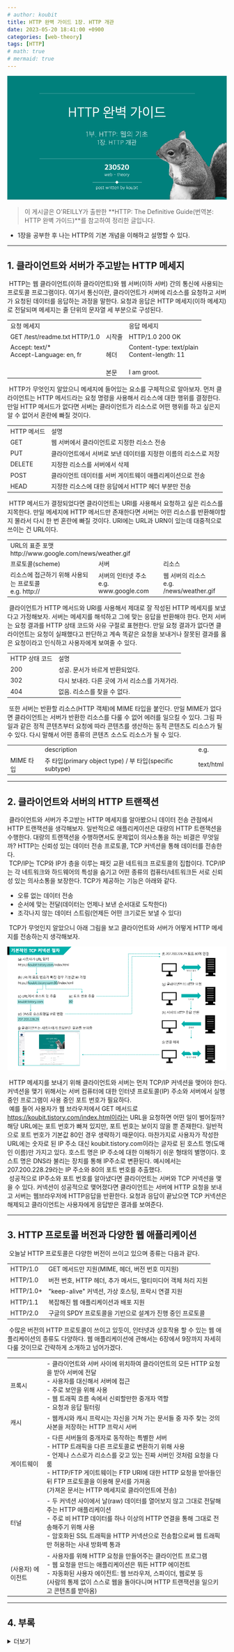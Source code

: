 ```yaml
---
# author: koubit
title: HTTP 완벽 가이드 1장. HTTP 개관
date: 2023-05-20 18:41:00 +0900
categories: [web-theory]
tags: [HTTP]
# math: true
# mermaid: true
---
```


![슬라이드1](/assets/img/computer-science/web/theory/20230520-slide1.png)

> 이 게시글은 O'REILLY가 출판한 **HTTP: The Definitive Guide(번역본: HTTP 완벽 가이드)**를 참고하여 정리한 글입니다.  

* 1장을 공부한 후 나는 HTTP의 기본 개념을 이해하고 설명할 수 있다.

* * *

## 1. 클라이언트와 서버가 주고받는 HTTP 메세지
 HTTP는 웹 클라이언트(이하 클라이언트)와 웹 서버(이하 서버) 간의 통신에 사용되는 프로토콜 프로그램이다. 여기서 통신이란, 클라이언트가 서버에 리소스를 요청하고 서버가 요청된 데이터를 응답하는 과정을 말한다. 요청과 응답은 HTTP 메세지(이하 메세지)로 전달되며 메세지는 줄 단위의 문자열 세 부분으로 구성된다.

<div class="tb-plain">
    <link rel="stylesheet" href="/assets/css/computer-science/web/theory/20230520-style.css">
    <table>
        <tbody>
            <tr>
                <td class="ci-40">요청 메세지</td>
                <td class="ci-20">&nbsp;</td>
                <td class="ci-40">응답 메세지</td>
            </tr>
            <tr>
                <td>GET /test/readme.txt HTTP/1.0</td>
                <td class="ta-c">시작줄</td>
                <td>HTTP/1.0 200 OK</td>
            </tr>
            <tr>
                <td>Accept: text/*<br />Accept-Language: en, fr<br /><br /></td>
                <td  class="ta-c">헤더</td>
                <td>Content-type: text/plain<br />Content-length: 11<br /><br /></td>
            </tr>
            <tr>
                <td>&nbsp;</td>
                <td  class="ta-c">본문</td>
                <td>I am groot.</td>
            </tr>
        </tbody>
    </table>
</div>

 HTTP가 무엇인지 알았으니 메세지에 들어있는 요소를 구체적으로 알아보자. 먼저 클라이언트는 HTTP 메서드라는 요청 명령을 사용해서 리소스에 대한 행위를 결정한다. 만일 HTTP 메서드가 없다면 서버는 클라이언트가 리소스로 어떤 행위를 하고 싶은지 알 수 없어서 혼란에 빠질 것이다.

<div class="tb-plain">
    <table>
        <tbody>
            <tr>
                <td>HTTP 메서드</td>
                <td>설명</td>
            </tr>
            <tr>
                <td>GET</td>
                <td>웹 서버에서 클라이언트로 지정한 리소스 전송</td>
            </tr>
            <tr>
                <td>PUT</td>
                <td>클라이언트에서 서버로 보낸 데이터를 지정한 이름의 리소스로 저장</td>
            </tr>
            <tr>
                <td>DELETE</td>
                <td>지정한 리소스를 서버에서 삭제</td>
            </tr>
            <tr>
                <td>POST</td>
                <td>클라이언트 데이터를 서버 게이트웨이 애플리케이션으로 전송</td>
            </tr>
            <tr>
                <td>HEAD</td>
                <td>지정한 리소스에 대한 응답에서 HTTP 헤더 부분만 전송</td>
            </tr>
        </tbody>
    </table>
</div>

 HTTP 메서드가 결정되었다면 클라이언트는 URI를 사용해서 요청하고 싶은 리소스를 지목한다. 만일 메세지에 HTTP 메서드만 존재한다면 서버는 어떤 리소스를 반환해야할지 몰라서 다시 한 번 혼란에 빠질 것이다. URI에는 URL과 URN이 있는데 대중적으로 쓰이는 건 URL이다.

<div class="tb-plain">
    <link rel="stylesheet" href="/assets/css/computer-science/web/theory/20230520-style.css">
    <table>
        <tbody>
            <tr>
                <td class="ta-c" colspan="3">URL의 표준 포맷<br />http://www.google.com/news/weather.gif</td>
            </tr>
            <tr>
                <td>프로토콜(scheme)</td>
                <td>서버</td>
                <td>리소스</td>
            </tr>
            <tr>
                <td>리소스에 접근하기 위해 사용되는 프로토콜<br />e.g. http://</td>
                <td>서버의 인터넷 주소<br />e.g. www.google.com</td>
                <td>웹 서버의 리소스<br />e.g. /news/weather.gif</td>
            </tr>
        </tbody>
    </table>
</div>

 클라이언트가 HTTP 메서드와 URI를 사용해서 제대로 잘 작성된 HTTP 메세지를 보냈다고 가정해보자. 서버는 메세지를 해석하고 그에 맞는 응답을 반환해야 한다. 먼저 서버는 요청 결과를 HTTP 상태 코드와 사유 구절로 표현한다. 만일 요청 결과가 없다면 클라이언트는 요청이 실패했다고 판단하고 계속 똑같은 요청을 보내거나 잘못된 결과를 옳은 요청이라고 인식하고 사용자에게 보여줄 수 있다.

<div class="tb-plain">
    <link rel="stylesheet" href="/assets/css/computer-science/web/theory/20230520-style.css">
    <table>
        <tbody>
            <tr>
                <td>HTTP 상태 코드</td>
                <td>설명</td>
            </tr>
            <tr>
                <td>200</td>
                <td>성공. 문서가 바르게 반환되었다.</td>
            </tr>
            <tr>
                <td>302</td>
                <td>다시 보내라. 다른 곳에 가서 리소스를 가져가라.</td>
            </tr>
            <tr>
                <td>404</td>
                <td>없음. 리소스를 찾을 수 없다.</td>
            </tr>
        </tbody>
    </table>
</div>

 또한 서버는 반환할 리소스(HTTP 객체)에 MIME 타입을 붙인다. 만일 MIME가 없다면 클라이언트는 서버가 반환한 리소스를 다룰 수 없어 에러를 일으킬 수 있다. 그림 파일과 같은 정적 콘텐츠부터 요청에 따라 콘텐츠를 생산하는 동적 콘텐츠도 리소스가 될 수 있다. 다시 말해서 어떤 종류의 콘텐츠 소스도 리소스가 될 수 있다.

<div class="tb-plain">
    <link rel="stylesheet" href="/assets/css/computer-science/web/theory/20230520-style.css">
    <table>
        <tbody>
            <tr>
                <td>&nbsp;</td>
                <td>description</td>
                <td>e.g.</td>
            </tr>
            <tr>
                <td>MIME 타입</td>
                <td>주 타입(primary object type) / 부 타입(specific subtype)</td>
                <td>text/html</td>
            </tr>
        </tbody>
    </table>
</div>

* * *

## 2. 클라이언트와 서버의 HTTP 트랜잭션
 클라이언트와 서버가 주고받는 HTTP 메세지를 알아봤으니 데이터 전송 관점에서 HTTP 트랜잭션을 생각해보자. 일반적으로 애플리케이션은 대량의 HTTP 트랜잭션을 수행한다. 대량의 트랜잭션을 수행하면서도 문제없이 의사소통을 하는 비결은 무엇일까? HTTP는 신뢰성 있는 데이터 전송 프로토콜, TCP 커넥션을 통해 데이터를 전송한다.  
 TCP/IP는 TCP와 IP가 층을 이루는 패킷 교환 네트워크 프로토콜의 집합이다. TCP/IP는 각 네트워크와 하드웨어의 특성을 숨기고 어떤 종류의 컴퓨터/네트워크든 서로 신뢰성 있는 의사소통을 보장한다. TCP가 제공하는 기능은 아래와 같다.

*   오류 없는 데이터 전송
*   순서에 맞는 전달(데이터는 언제나 보낸 순서대로 도착한다)
*   조각나지 않는 데이터 스트림(언제든 어떤 크기로든 보낼 수 있다)

 TCP가 무엇인지 알았으니 아래 그림을 보고 클라이언트와 서버가 어떻게 HTTP 메세지를 전송하는지 생각해보자.

![슬라이드2](/assets/img/computer-science/web/theory/20230520-slide2.png)

 HTTP 메세지를 보내기 위해 클라이언트와 서버는 먼저 TCP/IP 커넥션을 맺어야 한다. 커넥션을 맺기 위해서는 서버 컴퓨터에 대한 인터넷 프로토콜(IP) 주소와 서버에서 실행 중인 프로그램이 사용 중인 포트 번호가 필요하다.  
 예를 들어 사용자가 웹 브라우저에서 GET 메서드로 https://koubit.tistory.com/index.html이라는 URL을 요청하면 어떤 일이 벌어질까? 해당 URL에는 포트 번호가 빠져 있지만, 포트 번호는 보이지 않을 뿐 존재한다. 일반적으로 포트 번호가 기본값 80인 경우 생략하기 때문이다. 마찬가지로 사용자가 작성한 URL에는 숫자로 된 IP 주소 대신 koubit.tistory.com이라는 글자로 된 호스트 명(도매인 이름)만 가지고 있다. 호스트 명은 IP 주소에 대한 이해하기 쉬운 형태의 별명이다. 호스트 명은 DNS라 불리는 장치를 통해 IP주소로 변환된다. 예시에서는 207.200.228.29라는 IP 주소와 80의 포트 번호를 추출했다.  
 성공적으로 IP주소와 포트 번호를 알아냈다면 클라이언트는 서버와 TCP 커넥션을 맺을 수 있다. 커넥션이 성공적으로 맺어졌다면 클라이언트는 서버에 HTTP 요청을 보내고 서버는 웹브라우저에 HTTP응답을 반환한다. 요청과 응답이 끝났으면 TCP 커넥션은 해제되고 클라이언트는 사용자에게 응답받은 결과를 보여준다.

* * *

## 3. HTTP 프로토콜 버전과 다양한 웹 애플리케이션
 오늘날 HTTP 프로토콜은 다양한 버전이 쓰이고 있으며 종류는 다음과 같다.

<div class="tb-plain">
    <table>
        <tbody>
            <tr>
                <td>HTTP/1.0</td>
                <td>GET 메서드만 지원(MIME, 헤더, 버전 번호 미지원)</td>
            </tr>
            <tr>
                <td>HTTP/1.0</td>
                <td>버전 번호, HTTP 헤더, 추가 메서드, 멀티미디어 객체 처리 지원</td>
            </tr>
            <tr>
                <td>HTTP/1.0+</td>
                <td>"keep-alive" 커넥션, 가상 호스팅, 프락시 연결 지원</td>
            </tr>
            <tr>
                <td>HTTP/1.1</td>
                <td>복잡해진 웹 애플리케이션과 배포 지원</td>
            </tr>
            <tr>
                <td>HTTP/2.0</td>
                <td>구글의 SPDY 프로토콜을 기반으로 설계가 진행 중인 프로토콜</td>
            </tr>
        </tbody>
    </table>
</div>

 수많은 버전의 HTTP 프로토콜이 쓰이고 있듯이, 인터넷과 상호작용 할 수 있는 웹 애플리케이션의 종류도 다양하다. 웹 애플리케이션에 관해서는 6장에서 9장까지 자세히 다룰 것이므로 간략하게 소개하고 넘어가겠다.

<div class="tb-plain">
    <table>
        <tbody>
            <tr>
                <td>프록시</td>
                <td>- 클라이언트와 서버 사이에 위치하여 클라이언트의 모든 HTTP 요청을 받아 서버에 전달<br />- 사용자를
                    대신해서 서버에 접근<br />- 주로 보안을 위해 사용<br />- 웹 트래픽 흐름 속에서 신뢰할만한 중개자 역할<br />- 요청과 응답 필터링</td>
            </tr>
            <tr>
                <td>캐시</td>
                <td>- 웹캐시와 캐시 프락시는 자신을 거쳐 가는 문서들 중 자주 찾는 것의 사본을 저장하는 HTTP 프락시 서버</td>
            </tr>
            <tr>
                <td>게이트웨이</td>
                <td>- 다른 서버들의 중개자로 동작하는 특별한 서버<br />- HTTP 트래픽을 다른 프로토콜로 변환하기 위해
                    사용<br />- 언제나 스스로가 리소스를 갖고 있는 진짜 서버인 것처럼 요청을 다룸<br />- HTTP/FTP 게이트웨이는 FTP URI에 대한 HTTP 요청을 받아들인 뒤 FTP
                    프로토콜을 이용해 문서를 가져옴<br />(가져온 문서는 HTTP 메세지로 클라이언트에 전송)</td>
            </tr>
            <tr>
                <td>터널</td>
                <td>- 두 커넥션 사이에서 날(raw) 데이터를 열어보지 않고 그대로 전달해주는 HTTP 애플리케이션<br />- 주로
                    비 HTTP 데이터를 하나 이상의 HTTP 연결을 통해 그대로 전송해주기 위해 사용<br />- 암호화된 SSL 트래픽을 HTTP 커넥션으로 전송함으로써 웹 트래픽만 허용하는 사내 방화벽
                    통과</td>
            </tr>
            <tr>
                <td>(사용자) 에이전트</td>
                <td>- 사용자를 위해 HTTP 요청을 만들어주는 클라이언트 프로그램<br />- 웹 요청을 만드는 애플리케이션은 뭐든
                    HTTP 에이전트<br />- 자동화된 사용자 에이전트: 웹 브라우저, 스파이더, 웹로봇 등<br />(사람의 통제 없이 스스로 웹을 돌아다니며 HTTP 트랜잭션을 일으키고 콘텐츠를
                    받아옴)</td>
            </tr>
        </tbody>
    </table>
</div>

* * *

## 4. 부록
<details>
<summary>더보기</summary>
<div markdown="1">

### 부록 A 단어 정리
*   WWW(World Wide Web, 월드 와이드 웹): 인터넷을 통해 문서 및 기타 웹 리소스에 액세스할 수 있는 정보 시스템
*   HTTP(Hypertext Transfer protocol): WWW에서 통신하는데 사용되는 프로토콜 프로그램
*   Protocol: 서로 합의하여 정한 규칙
*   Web Client(HTTP Client): 웹 서버에 요청을 보내고 응답을 처리하는 프로그램(e.g. 구글 크롬과 같은 웹 브라우저)
*   Web Server(HTTP Server): 웹 클라이언트의 요청을 처리하고 응답을 돌려주는 프로그램
*   Web Resource: 웹 서버가 관리하는 모든 정적·동적 콘텐츠
*   Static Resource: 텍스트, HTML, 워드, 동영상 등 변하지 않는 모든 종류의 콘텐츠
*   Dynamic Resource: 웹 캠 게이트웨이, 인터넷 검색엔진 등 시간에 따라 변하는 모든 종류의 콘텐츠
*   MIME(Multipurpose Internet Mail Extensions, 다목적 인터넷 메일 확장): HTTP에서 멀티미디어 콘텐츠를 구분짓는 라벨
*   URI(Uniform Resource Identifier, 통합 자원 식별자): 웹 리소스를 고유하게 구분짓는 식별자
*   URL(Uniform Resource Location, 통합 자원 지시자): 특정 리소스에 대한 구체적인 위치
*   URN(Uniform Resource Name, 유니폼 리소스 이름): 리소스의 위치에 영향 받지 않는 이름
*   TCP/IP: 패킷 교환 네트워크 프로토콜의 집합
*   IP(Internet Protocol, 인터넷 프로토콜): 컴퓨터 네트워크에서 장치들이 서로를 인식하고 통신하기 위해 사용하는 특수한 번호
*   Port Number: 운영체제 통신의 종단점으로 네트워크 서비스나 특정 프로세스를 식별하는 논리 단위
*   DNS(Domain Name Service, 도매인 이름 서비스): 호스트 명(IP 주소의 별명)을 IP로 변환하는 서비스
*   Proxy: 클라이언트와 서버 사이 위치하며 클라이언트의 HTTP 요청을 받아 서버에 전달하는 서버 혹은 응용 프로그램
*   (Web) Cache: 자주 찾는 것의 사본을 저장하는 HTTP proxy 서버 
*   Gateway: 다른 서버의 중개자로 동작하는 서버
*   Turnnel: 두 커넥션 사이에서 날 데이터를 그대로 전달하는 HTTP 애플리케이션
*   Agent: 사용자를 위해 HTTP 요청을 만들어주는 클라이언트 프로그램

### 부록 B 참고 링크
*   동물 이미지 원본 사이트: https://www.pexels.com/search/Lined%20Ground%20Squirrel/
*   이미지 외곽선 분리 사이트: https://www.remove.bg/upload
*   단어 의미 참고 사이트: ko.wikipedia.org

</div>
</details>
